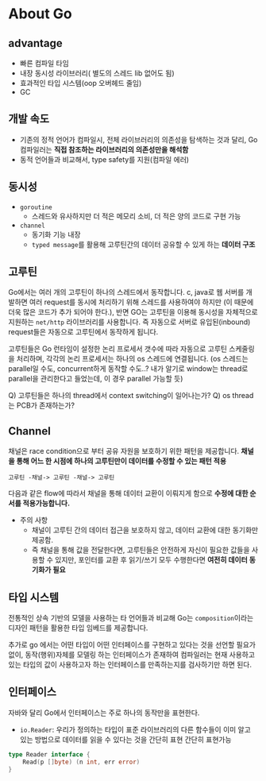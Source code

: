 # About Go

## advantage
- 빠른 컴파일 타임
- 내장 동시성 라이브러리( 별도의 스레드 lib 없어도 됨)
- 효과적인 타입 시스템(oop 오버헤드 줄임)
- GC

## 개발 속도

- 기존의 정적 언어가 컴파일시, 전체 라이브러리의 의존성을 탐색하는 것과 달리, Go 컴파일러는 **직접 참조하는 라이브러리의 의존성만을 해석함**
- 동적 언어들과 비교해서, type safety를 지원(컴파일 에러)

## 동시성

- `goroutine`
  - 스레드와 유사하지만 더 적은 메모리 소비, 더 적은 양의 코드로 구현 가능
- `channel`
  - 동기화 기능 내장
  - `typed message`를 활용해 고루틴간의 데이터 공유할 수 있게 하는 **데이터 구조**

## 고루틴

Go에서는 여러 개의 고루틴이 하나의 스레드에서 동작합니다. c, java로 웹 서버를 개발하면 여러 request를 동시에 처리하기 위해 스레드를 사용하여야 하지만 (이 때문에 더욱 많은 코드가 추가 되어야 한다.), 반면 GO는 고루틴을 이용해 동시성을 자체적으로 지원하는 `net/http` 라이브러리를 사용합니다. 즉 자동으로 서버로 유입된(inbound) request들은 자동으로 고루틴에서 동작하게 됩니다.

고루틴들은 Go 런타임이 설정한 논리 프로세서 갯수에 따라 자동으로 고루틴 스케줄링을 처리하며, 각각의 논리 프로세서는 하나의 os 스레드에 연결됩니다. (os 스레드는 parallel일 수도, concurrent하게 동작할 수도..? 내가 알기로 window는 thread로 parallel을 관리한다고 들었는데, 이 경우 parallel 가능할 듯)

Q) 고루틴들은 하나의 thread에서 context switching이 일어나는가?
Q) os thread는 PCB가 존재하는가?

## Channel
채널은 race condition으로 부터 공유 자원을 보호하기 위한 패턴을 제공합니다. **채널을 통해 어느 한 시점에 하나의 고루틴만이 데이터를 수정할 수 있는 패턴 적용**

`고루틴 -채널-> 고루틴 -채널-> 고루틴`

다음과 같은 flow에 따라서 채널을 통해 데이터 교환이 이뤄지게 함으로 **수정에 대한 순서를 적용가능합니다.**

- 주의 사항
  - 채널이 고루틴 간의 데이터 접근을 보호하지 않고, 데이터 교환에 대한 동기화만 제공함.
  - 즉 채널을 통해 값을 전달한다면, 고루틴들은 안전하게 자신이 필요한 값들을 사용할 수 있지만, 포인터를 교환 후 읽기/쓰기 모두 수행한다면 **여전히 데이터 동기화가 필요**

## 타입 시스템
전통적인 상속 기반의 모델을 사용하는 타 언어들과 비교해 Go는 `composition`이라는 디자인 패턴을 활용한 타입 임베드를 제공합니다.

추가로 go 에서는 어떤 타입이 어떤 인터페이스를 구현하고 있다는 것을 선언할 필요가 없이, 동작(행위)자체를 모델링 하는 인터페이스가 존재하여 컴파일러는 현재 사용하고 있는 타입의 값이 사용하고자 하는 인터페이스를 만족하는지를 검사하기만 하면 된다.

## 인터페이스
자바와 달리 Go에서 인터페이스는 주로 하나의 동작만을 표현한다.

- `io.Reader`: 우리가 정의하는 타입이 표준 라이브러리의 다른 함수들이 이미 알고 있는 방법으로 데이터를 읽을 수 있다는 것을 간단히 표현 간단히 표현가능

```go
type Reader interface {
    Read(p []byte) (n int, err error)
}
```


